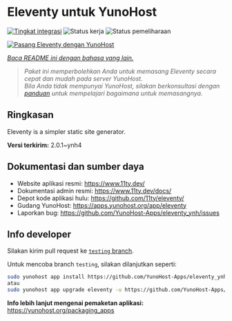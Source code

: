 <!--
N.B.: README ini dibuat secara otomatis oleh <https://github.com/YunoHost/apps/tree/master/tools/readme_generator>
Ini TIDAK boleh diedit dengan tangan.
-->

# Eleventy untuk YunoHost

[![Tingkat integrasi](https://dash.yunohost.org/integration/eleventy.svg)](https://ci-apps.yunohost.org/ci/apps/eleventy/) ![Status kerja](https://ci-apps.yunohost.org/ci/badges/eleventy.status.svg) ![Status pemeliharaan](https://ci-apps.yunohost.org/ci/badges/eleventy.maintain.svg)

[![Pasang Eleventy dengan YunoHost](https://install-app.yunohost.org/install-with-yunohost.svg)](https://install-app.yunohost.org/?app=eleventy)

*[Baca README ini dengan bahasa yang lain.](./ALL_README.md)*

> *Paket ini memperbolehkan Anda untuk memasang Eleventy secara cepat dan mudah pada server YunoHost.*  
> *Bila Anda tidak mempunyai YunoHost, silakan berkonsultasi dengan [panduan](https://yunohost.org/install) untuk mempelajari bagaimana untuk memasangnya.*

## Ringkasan

Eleventy is a simpler static site generator.


**Versi terkirim:** 2.0.1~ynh4
## Dokumentasi dan sumber daya

- Website aplikasi resmi: <https://www.11ty.dev/>
- Dokumentasi admin resmi: <https://www.11ty.dev/docs/>
- Depot kode aplikasi hulu: <https://github.com/11ty/eleventy/>
- Gudang YunoHost: <https://apps.yunohost.org/app/eleventy>
- Laporkan bug: <https://github.com/YunoHost-Apps/eleventy_ynh/issues>

## Info developer

Silakan kirim pull request ke [`testing` branch](https://github.com/YunoHost-Apps/eleventy_ynh/tree/testing).

Untuk mencoba branch `testing`, silakan dilanjutkan seperti:

```bash
sudo yunohost app install https://github.com/YunoHost-Apps/eleventy_ynh/tree/testing --debug
atau
sudo yunohost app upgrade eleventy -u https://github.com/YunoHost-Apps/eleventy_ynh/tree/testing --debug
```

**Info lebih lanjut mengenai pemaketan aplikasi:** <https://yunohost.org/packaging_apps>
